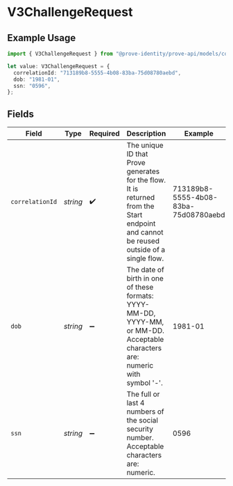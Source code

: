 # V3ChallengeRequest

## Example Usage

```typescript
import { V3ChallengeRequest } from "@prove-identity/prove-api/models/components";

let value: V3ChallengeRequest = {
  correlationId: "713189b8-5555-4b08-83ba-75d08780aebd",
  dob: "1981-01",
  ssn: "0596",
};
```

## Fields

| Field                                                                                                                                  | Type                                                                                                                                   | Required                                                                                                                               | Description                                                                                                                            | Example                                                                                                                                |
| -------------------------------------------------------------------------------------------------------------------------------------- | -------------------------------------------------------------------------------------------------------------------------------------- | -------------------------------------------------------------------------------------------------------------------------------------- | -------------------------------------------------------------------------------------------------------------------------------------- | -------------------------------------------------------------------------------------------------------------------------------------- |
| `correlationId`                                                                                                                        | *string*                                                                                                                               | :heavy_check_mark:                                                                                                                     | The unique ID that Prove generates for the flow. It is returned from the Start endpoint and cannot be reused outside of a single flow. | 713189b8-5555-4b08-83ba-75d08780aebd                                                                                                   |
| `dob`                                                                                                                                  | *string*                                                                                                                               | :heavy_minus_sign:                                                                                                                     | The date of birth in one of these formats: YYYY-MM-DD, YYYY-MM, or MM-DD. Acceptable characters are: numeric with symbol '-'.          | 1981-01                                                                                                                                |
| `ssn`                                                                                                                                  | *string*                                                                                                                               | :heavy_minus_sign:                                                                                                                     | The full or last 4 numbers of the social security number. Acceptable characters are: numeric.                                          | 0596                                                                                                                                   |